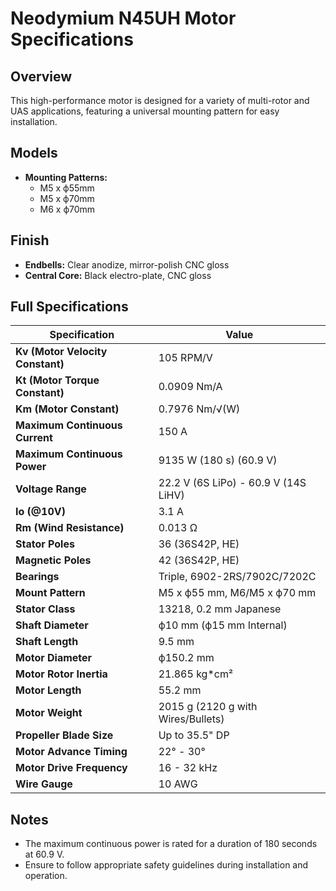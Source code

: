 # Neodymium N45UH Motor Specifications

## Overview
This high-performance motor is designed for a variety of multi-rotor and UAS applications, featuring a universal mounting pattern for easy installation.

## Models
- **Mounting Patterns:**
  - M5 x ф55mm
  - M5 x ф70mm
  - M6 x ф70mm

## Finish
- **Endbells:** Clear anodize, mirror-polish CNC gloss
- **Central Core:** Black electro-plate, CNC gloss

## Full Specifications

| Specification                         | Value                  |
|---------------------------------------|------------------------|
| **Kv (Motor Velocity Constant)**      | 105 RPM/V              |
| **Kt (Motor Torque Constant)**        | 0.0909 Nm/A            |
| **Km (Motor Constant)**               | 0.7976 Nm/√(W)         |
| **Maximum Continuous Current**        | 150 A                  |
| **Maximum Continuous Power**          | 9135 W (180 s) (60.9 V)|
| **Voltage Range**                     | 22.2 V (6S LiPo) - 60.9 V (14S LiHV) |
| **Io (@10V)**                         | 3.1 A                  |
| **Rm (Wind Resistance)**              | 0.013 Ω                |
| **Stator Poles**                      | 36 (36S42P, HE)        |
| **Magnetic Poles**                    | 42 (36S42P, HE)        |
| **Bearings**                          | Triple, 6902-2RS/7902C/7202C |
| **Mount Pattern**                     | M5 x ф55 mm, M6/M5 x ф70 mm |
| **Stator Class**                      | 13218, 0.2 mm Japanese |
| **Shaft Diameter**                    | ф10 mm (ф15 mm Internal) |
| **Shaft Length**                      | 9.5 mm                 |
| **Motor Diameter**                    | ф150.2 mm              |
| **Motor Rotor Inertia**               | 21.865 kg*cm²         |
| **Motor Length**                      | 55.2 mm                |
| **Motor Weight**                      | 2015 g (2120 g with Wires/Bullets) |
| **Propeller Blade Size**              | Up to 35.5" DP        |
| **Motor Advance Timing**              | 22° - 30°              |
| **Motor Drive Frequency**             | 16 - 32 kHz           |
| **Wire Gauge**                        | 10 AWG                |

## Notes
- The maximum continuous power is rated for a duration of 180 seconds at 60.9 V.
- Ensure to follow appropriate safety guidelines during installation and operation.
